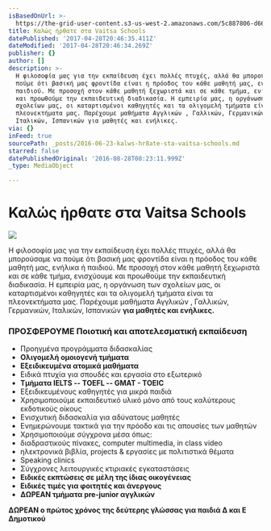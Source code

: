 ```yaml
---
isBasedOnUrl: >-
  https://the-grid-user-content.s3-us-west-2.amazonaws.com/5c887806-d66f-4faa-95fa-ce3d552d5931.jpg
title: Καλώς ήρθατε στα Vaitsa Schools
datePublished: '2017-04-28T20:46:35.411Z'
dateModified: '2017-04-28T20:46:34.269Z'
publisher: {}
author: []
description: >-
  Η φιλοσοφία μας για την εκπαίδευση έχει πολλές πτυχές, αλλά θα μπορούσαμε να
  πούμε ότι βασική μας φροντίδα είναι η πρόοδος του κάθε μαθητή μας, ενήλικα ή
  παιδιού. Με προσοχή στον κάθε μαθητή ξεχωριστά και σε κάθε τμήμα, ενισχύουμε
  και προωθούμε την εκπαιδευτική διαδικασία. Η εμπειρία μας, η οργάνωση των
  σχολείων μας, οι καταρτισμένοι καθηγητές και τα ολιγομελή τμήματα είναι τα
  πλεονεκτήματα μας. Παρέχουμε μαθήματα Αγγλικών , Γαλλικών, Γερμανικών,
  Ιταλικών, Ισπανικών για μαθητές και ενήλικες.
via: {}
inFeed: true
sourcePath: _posts/2016-06-23-kalws-hr8ate-sta-vaitsa-schools.md
starred: false
datePublishedOriginal: '2016-08-28T08:23:11.999Z'
_type: MediaObject

---
```

# **Καλώς ήρθατε στα Vaitsa Schools**
![](https://the-grid-user-content.s3-us-west-2.amazonaws.com/5c887806-d66f-4faa-95fa-ce3d552d5931.jpg)

Η φιλοσοφία μας για την εκπαίδευση έχει πολλές πτυχές, αλλά θα μπορούσαμε να πούμε ότι βασική μας φροντίδα είναι η πρόοδος του κάθε μαθητή μας, ενήλικα ή παιδιού. Με προσοχή στον κάθε μαθητή ξεχωριστά και σε κάθε τμήμα, ενισχύουμε και προωθούμε την εκπαιδευτική διαδικασία. Η εμπειρία μας, η οργάνωση των σχολείων μας, οι καταρτισμένοι καθηγητές και τα ολιγομελή τμήματα είναι τα πλεονεκτήματα μας. Παρέχουμε μαθήματα Αγγλικών , Γαλλικών, Γερμανικών, Ιταλικών, Ισπανικών **για μαθητές και ενήλικες.**

### ΠΡΟΣΦΕΡΟΥΜΕ Ποιοτική και αποτελεσματική εκπαίδευση

* Προηγμένα προγράμματα διδασκαλίας
* **Ολιγομελή ομοιογενή τμήματα**
* **Εξειδικευμένα ατομικά μαθήματα**
* Ειδικά πτυχία για σπουδές και εργασία στο εξωτερικό
* **Τμήματα IELTS -- TOEFL -- GMAT - TOEIC**
* Εξειδικευμένους καθηγητές για μικρά παιδιά
* Χρησιμοποιούμε εκπαιδευτικό υλικό μόνο από τους καλύτερους εκδοτικούς οίκους
* Ενισχυτική διδασκαλία για αδύνατους μαθητές
* Ενημερώνουμε τακτικά για την πρόοδο και τις απουσίες των μαθητών
* Χρησιμοποιούμε σύγχρονα μέσα όπως:
* διαδραστικούς πίνακες, computer multimedia, in class video
* ηλεκτρονικά βιβλία, projects & εργασίες με πολιτιστικά θέματα
* Speaking clinics
* Σύγχρονες λειτουργικές κτιριακές εγκαταστάσεις
* **Ειδικές εκπτώσεις σε μέλη της ίδιας οικογένειας**
* **Ειδικές τιμές για φοιτητές και άνεργους**
* **ΔΩΡΕΑΝ τμήματα pre-junior αγγλικών**

**ΔΩΡΕΑΝ ο πρώτος χρόνος της δεύτερης γλώσσας για παιδιά Δ και Ε Δημοτικού**